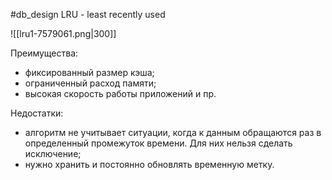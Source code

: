 #db_design 
LRU - least recently used

![[lru1-7579061.png|300]]

Преимущества:

- фиксированный размер кэша;
- ограниченный расход памяти;
- высокая скорость работы приложений и пр.

Недостатки:

- алгоритм не учитывает ситуации, когда к данным обращаются раз в определенный промежуток времени. Для них нельзя сделать исключение;
- нужно хранить и постоянно обновлять временную метку.